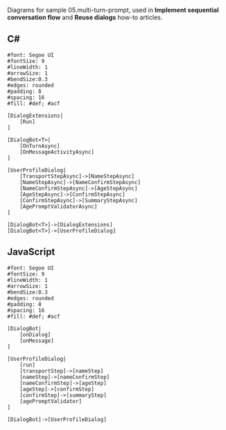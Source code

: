 Diagrams for sample 05.multi-turn-prompt, used in **Implement sequential conversation flow** and **Reuse dialogs** how-to articles.

## C\#

```nomnoml
#font: Segoe UI
#fontSize: 9
#lineWidth: 1
#arrowSize: 1
#bendSize:0.3
#edges: rounded
#padding: 8
#spacing: 16
#fill: #def; #acf

[DialogExtensions|
    [Run]
]

[DialogBot<T>|
    [OnTurnAsync]
    [OnMessageActivityAsync]
]

[UserProfileDialog|
    [TransportStepAsync]->[NameStepAsync]
    [NameStepAsync]->[NameConfirmStepAsync]
    [NameConfirmStepAsync]->[AgeStepAsync]
    [AgeStepAsync]->[ConfirmStepAsync]
    [ConfirmStepAsync]->[SummaryStepAsync]
    [AgePromptValidatorAsync]
]

[DialogBot<T>]->[DialogExtensions]
[DialogBot<T>]->[UserProfileDialog]
```

## JavaScript

```nomnoml
#font: Segoe UI
#fontSize: 9
#lineWidth: 1
#arrowSize: 1
#bendSize:0.3
#edges: rounded
#padding: 8
#spacing: 16
#fill: #def; #acf

[DialogBot|
    [onDialog]
    [onMessage]
]

[UserProfileDialog|
    [run]
    [transportStep]->[nameStep]
    [nameStep]->[nameConfirmStep]
    [nameConfirmStep]->[ageStep]
    [ageStep]->[confirmStep]
    [confirmStep]->[summaryStep]
    [agePromptValidator]
]

[DialogBot]->[UserProfileDialog]
```